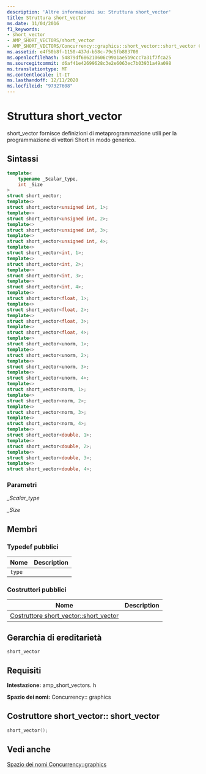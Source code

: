 ```yaml
---
description: 'Altre informazioni su: Struttura short_vector'
title: Struttura short_vector
ms.date: 11/04/2016
f1_keywords:
- short_vector
- AMP_SHORT_VECTORS/short_vector
- AMP_SHORT_VECTORS/Concurrency::graphics::short_vector::short_vector Constructor
ms.assetid: e4f50b8f-1150-437d-b58c-79c5fb883708
ms.openlocfilehash: 54879df686210606c99a1ae5b9ccc7a31f7fca25
ms.sourcegitcommit: d6af41e42699628c3e2e6063ec7b03931a49a098
ms.translationtype: MT
ms.contentlocale: it-IT
ms.lasthandoff: 12/11/2020
ms.locfileid: "97327608"
---
```

# <a name="short_vector-structure"></a>Struttura short_vector

short_vector fornisce definizioni di metaprogrammazione utili per la programmazione di vettori Short in modo generico.

## <a name="syntax"></a>Sintassi

```cpp
template<
    typename _Scalar_type,
    int _Size
>
struct short_vector;
template<>
struct short_vector<unsigned int, 1>;
template<>
struct short_vector<unsigned int, 2>;
template<>
struct short_vector<unsigned int, 3>;
template<>
struct short_vector<unsigned int, 4>;
template<>
struct short_vector<int, 1>;
template<>
struct short_vector<int, 2>;
template<>
struct short_vector<int, 3>;
template<>
struct short_vector<int, 4>;
template<>
struct short_vector<float, 1>;
template<>
struct short_vector<float, 2>;
template<>
struct short_vector<float, 3>;
template<>
struct short_vector<float, 4>;
template<>
struct short_vector<unorm, 1>;
template<>
struct short_vector<unorm, 2>;
template<>
struct short_vector<unorm, 3>;
template<>
struct short_vector<unorm, 4>;
template<>
struct short_vector<norm, 1>;
template<>
struct short_vector<norm, 2>;
template<>
struct short_vector<norm, 3>;
template<>
struct short_vector<norm, 4>;
template<>
struct short_vector<double, 1>;
template<>
struct short_vector<double, 2>;
template<>
struct short_vector<double, 3>;
template<>
struct short_vector<double, 4>;
```

### <a name="parameters"></a>Parametri

*_Scalar_type*<br/>

*_Size*<br/>

## <a name="members"></a>Membri

### <a name="public-typedefs"></a>Typedef pubblici

|Nome|Description|
|----------|-----------------|
|`type`||

### <a name="public-constructors"></a>Costruttori pubblici

|Nome|Description|
|----------|-----------------|
|[Costruttore short_vector::short_vector](#ctor)||

## <a name="inheritance-hierarchy"></a>Gerarchia di ereditarietà

`short_vector`

## <a name="requirements"></a>Requisiti

**Intestazione:** amp_short_vectors. h

**Spazio dei nomi:** Concurrency:: graphics

## <a name="short_vectorshort_vector-constructor"></a><a name="ctor"></a> Costruttore short_vector:: short_vector

```cpp
short_vector();
```

## <a name="see-also"></a>Vedi anche

[Spazio dei nomi Concurrency::graphics](concurrency-graphics-namespace.md)
